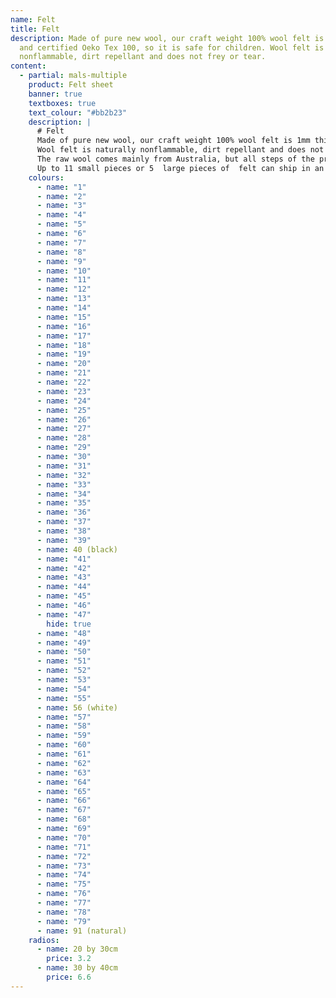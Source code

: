 ```yaml
---
name: Felt
title: Felt
description: Made of pure new wool, our craft weight 100% wool felt is 1mm thick
  and certified Oeko Tex 100, so it is safe for children. Wool felt is naturally
  nonflammable, dirt repellant and does not frey or tear.
content:
  - partial: mals-multiple
    product: Felt sheet
    banner: true
    textboxes: true
    text_colour: "#bb2b23"
    description: |
      # Felt
      Made of pure new wool, our craft weight 100% wool felt is 1mm thick and certified Oeko Tex 100, so it is safe for children.
      Wool felt is naturally nonflammable, dirt repellant and does not frey or tear.
      The raw wool comes mainly from Australia, but all steps of the production process take place in Western Europe.
      Up to 11 small pieces or 5  large pieces of  felt can ship in an envelope. (fitting through the 2cm slot)
    colours:
      - name: "1"
      - name: "2"
      - name: "3"
      - name: "4"
      - name: "5"
      - name: "6"
      - name: "7"
      - name: "8"
      - name: "9"
      - name: "10"
      - name: "11"
      - name: "12"
      - name: "13"
      - name: "14"
      - name: "15"
      - name: "16"
      - name: "17"
      - name: "18"
      - name: "19"
      - name: "20"
      - name: "21"
      - name: "22"
      - name: "23"
      - name: "24"
      - name: "25"
      - name: "26"
      - name: "27"
      - name: "28"
      - name: "29"
      - name: "30"
      - name: "31"
      - name: "32"
      - name: "33"
      - name: "34"
      - name: "35"
      - name: "36"
      - name: "37"
      - name: "38"
      - name: "39"
      - name: 40 (black)
      - name: "41"
      - name: "42"
      - name: "43"
      - name: "44"
      - name: "45"
      - name: "46"
      - name: "47"
        hide: true
      - name: "48"
      - name: "49"
      - name: "50"
      - name: "51"
      - name: "52"
      - name: "53"
      - name: "54"
      - name: "55"
      - name: 56 (white)
      - name: "57"
      - name: "58"
      - name: "59"
      - name: "60"
      - name: "61"
      - name: "62"
      - name: "63"
      - name: "64"
      - name: "65"
      - name: "66"
      - name: "67"
      - name: "68"
      - name: "69"
      - name: "70"
      - name: "71"
      - name: "72"
      - name: "73"
      - name: "74"
      - name: "75"
      - name: "76"
      - name: "77"
      - name: "78"
      - name: "79"
      - name: 91 (natural)
    radios:
      - name: 20 by 30cm
        price: 3.2
      - name: 30 by 40cm
        price: 6.6
---
```

